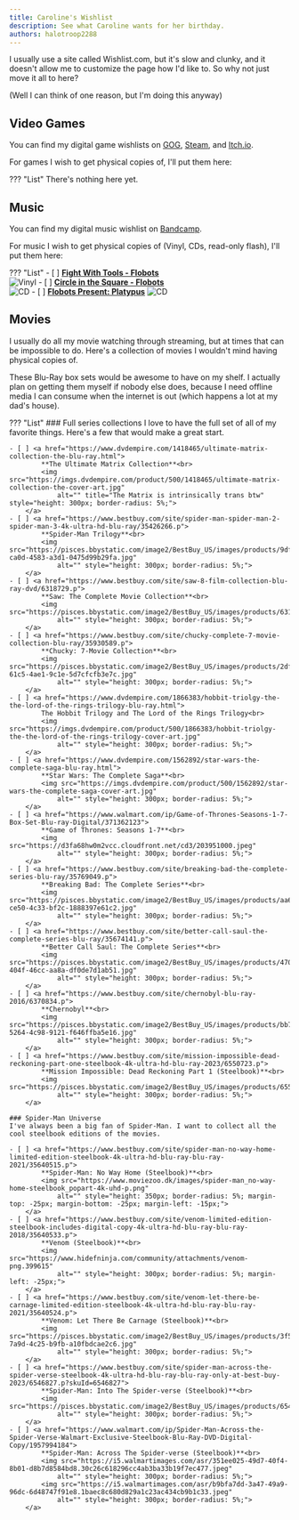 ```yaml
---
title: Caroline's Wishlist
description: See what Caroline wants for her birthday.
authors: halotroop2288
---
```


I usually use a site called Wishlist.com, but it's slow and clunky,
and it doesn't allow me to customize the page how I'd like to.
So why not just move it all to here?

(Well I can think of one reason, but I'm doing this anyway)

## Video Games

You can find my digital game wishlists on [GOG](https://www.gog.com/en/u/CarolineJoyBell/wishlist),
[Steam](https://steamcommunity.com/id/halotroop2288/wishlist),
and [Itch.io](https://itch.io/c/3250934/carolines-wishlist).

For games I wish to get physical copies of, I'll put them here:

??? "List"
    There's nothing here yet.

## Music

You can find my digital music wishlist on [Bandcamp](https://bandcamp.com/halotroop2288/wishlist).

For music I wish to get physical copies of (Vinyl, CDs, read-only flash), I'll put them here:

??? "List"
    - [ ] [**Fight With Tools - Flobots**](https://www.merchbar.com/rock-alternative/flobots/flobots-fight-with-tools)<br>
        ![Vinyl](https://merchbar.imgix.net/product/4/1616/13701277/602517730557.jpg "Vinyl cover art")
    - [ ] [**Circle in the Square - Flobots**](https://www.merchbar.com/rock-alternative/flobots/flobots-circle-in-the-square-cd)<br>
        ![CD](https://merchbar.imgix.net/product/4/1616/18582147/016351630124.jpg "CD cover art")
    - [ ] [**Flobots Present: Platypus**](https://www.merchbar.com/rock-alternative/flobots/flobots-present-platypus-cd)
        ![CD](https://merchbar.imgix.net/product/cdified/upc/57/837101095723.jpg "CD promo")

## Movies

I usually do all my movie watching through streaming, but at times that can be impossible to do.
Here's a collection of movies I wouldn't mind having physical copies of.

These Blu-Ray box sets would be awesome to have on my shelf.
I actually plan on getting them myself if nobody else does,
because I need offline media I can consume when the internet is out
(which happens a lot at my dad's house).

??? "List"
    ### Full series collections
    I love to have the full set of all of my favorite things. Here's a few that would make a great start.

    - [ ] <a href="https://www.dvdempire.com/1418465/ultimate-matrix-collection-the-blu-ray.html">
            **The Ultimate Matrix Collection**<br>
            <img src="https://imgs.dvdempire.com/product/500/1418465/ultimate-matrix-collection-the-cover-art.jpg"
                alt="" title="The Matrix is intrinsically trans btw" style="height: 300px; border-radius: 5%;">
        </a>
    - [ ] <a href="https://www.bestbuy.com/site/spider-man-spider-man-2-spider-man-3-4k-ultra-hd-blu-ray/35426266.p">
            **Spider-Man Trilogy**<br>
            <img src="https://pisces.bbystatic.com/image2/BestBuy_US/images/products/9df09517-ca0d-4583-a3d1-0475d99b29fa.jpg"
                alt="" style="height: 300px; border-radius: 5%;">
        </a>
    - [ ] <a href="https://www.bestbuy.com/site/saw-8-film-collection-blu-ray-dvd/6318729.p">
            **Saw: The Complete Movie Collection**<br>
            <img src="https://pisces.bbystatic.com/image2/BestBuy_US/images/products/6318/6318729_sa.jpg"
                alt="" style="height: 300px; border-radius: 5%;">
        </a>
    - [ ] <a href="https://www.bestbuy.com/site/chucky-complete-7-movie-collection-blu-ray/35930589.p">
            **Chucky: 7-Movie Collection**<br>
            <img src="https://pisces.bbystatic.com/image2/BestBuy_US/images/products/2dfe3950-61c5-4ae1-9c1e-5d7cfcfb3e7c.jpg"
                alt="" style="height: 300px; border-radius: 5%;">
        </a>
    - [ ] <a href="https://www.dvdempire.com/1866383/hobbit-triolgy-the-the-lord-of-the-rings-trilogy-blu-ray.html">
            The Hobbit Trilogy and The Lord of the Rings Trilogy<br>
            <img src="https://imgs.dvdempire.com/product/500/1866383/hobbit-triolgy-the-the-lord-of-the-rings-trilogy-cover-art.jpg"
                alt="" style="height: 300px; border-radius: 5%;">
        </a>
    - [ ] <a href="https://www.dvdempire.com/1562892/star-wars-the-complete-saga-blu-ray.html">
            **Star Wars: The Complete Saga**<br>
            <img src="https://imgs.dvdempire.com/product/500/1562892/star-wars-the-complete-saga-cover-art.jpg"
                alt="" style="height: 300px; border-radius: 5%;">
        </a>
    - [ ] <a href="https://www.walmart.com/ip/Game-of-Thrones-Seasons-1-7-Box-Set-Blu-ray-Digital/371362123">
            **Game of Thrones: Seasons 1-7**<br>
            <img src="https://d3fa68hw0m2vcc.cloudfront.net/cd3/203951000.jpeg"
                alt="" style="height: 300px; border-radius: 5%;">
        </a>
    - [ ] <a href="https://www.bestbuy.com/site/breaking-bad-the-complete-series-blu-ray/35769049.p">
            **Breaking Bad: The Complete Series**<br>
            <img src="https://pisces.bbystatic.com/image2/BestBuy_US/images/products/aa6984d0-ce50-4c33-bf2c-1888397e61c2.jpg"
                alt="" style="height: 300px; border-radius: 5%;">
        </a>
    - [ ] <a href="https://www.bestbuy.com/site/better-call-saul-the-complete-series-blu-ray/35674141.p">
            **Better Call Saul: The Complete Series**<br>
            <img src="https://pisces.bbystatic.com/image2/BestBuy_US/images/products/470c8756-404f-46cc-aa8a-df0de7d1ab51.jpg"
                alt="" style="height: 300px; border-radius: 5%;">
        </a>
    - [ ] <a href="https://www.bestbuy.com/site/chernobyl-blu-ray-2016/6370834.p">
            **Chernobyl**<br>
            <img src="https://pisces.bbystatic.com/image2/BestBuy_US/images/products/bb7da9d6-5264-4c98-9121-f646ffba5e16.jpg"
                alt="" style="height: 300px; border-radius: 5%;">
        </a>
    - [ ] <a href="https://www.bestbuy.com/site/mission-impossible-dead-reckoning-part-one-steelbook-4k-ultra-hd-blu-ray-2023/6550723.p">
            **Mission Impossible: Dead Reckoning Part 1 (Steelbook)**<br>
            <img src="https://pisces.bbystatic.com/image2/BestBuy_US/images/products/6550/6550723_sd.jpg"
                alt="" style="height: 300px; border-radius: 5%;">
        </a>

    ### Spider-Man Universe
    I've always been a big fan of Spider-Man. I want to collect all the cool steelbook editions of the movies.

    - [ ] <a href="https://www.bestbuy.com/site/spider-man-no-way-home-limited-edition-steelbook-4k-ultra-hd-blu-ray-blu-ray-2021/35640515.p">
            **Spider-Man: No Way Home (Steelbook)**<br>
            <img src="https://www.moviezoo.dk/images/spider-man_no-way-home-steelbook_popart-4k-uhd-p.png"
                alt="" style="height: 350px; border-radius: 5%; margin-top: -25px; margin-bottom: -25px; margin-left: -15px;">
        </a>
    - [ ] <a href="https://www.bestbuy.com/site/venom-limited-edition-steelbook-includes-digital-copy-4k-ultra-hd-blu-ray-blu-ray-2018/35640533.p">
            **Venom (Steelbook)**<br>
            <img src="https://www.hidefninja.com/community/attachments/venom-png.399615"
                alt="" style="height: 300px; border-radius: 5%; margin-left: -25px;">
        </a>
    - [ ] <a href="https://www.bestbuy.com/site/venom-let-there-be-carnage-limited-edition-steelbook-4k-ultra-hd-blu-ray-blu-ray-2021/35640524.p">
            **Venom: Let There Be Carnage (Steelbook)**<br>
            <img src="https://pisces.bbystatic.com/image2/BestBuy_US/images/products/3f5a8869-7a9d-4c25-b9fb-a10fbdcae2c6.jpg"
                alt="" style="height: 300px; border-radius: 5%;">
        </a>
    - [ ] <a href="https://www.bestbuy.com/site/spider-man-across-the-spider-verse-steelbook-4k-ultra-hd-blu-ray-blu-ray-only-at-best-buy-2023/6546827.p?skuId=6546827">
            **Spider-Man: Into The Spider-verse (Steelbook)**<br>
            <img src="https://pisces.bbystatic.com/image2/BestBuy_US/images/products/6546/6546827_sd.jpg"
                alt="" style="height: 300px; border-radius: 5%;">
        </a>
    - [ ] <a href="https://www.walmart.com/ip/Spider-Man-Across-the-Spider-Verse-Walmart-Exclusive-Steelbook-Blu-Ray-DVD-Digital-Copy/1957994184">
            **Spider-Man: Across The Spider-verse (Steelbook)**<br>
            <img src="https://i5.walmartimages.com/asr/351ee025-49d7-40f4-8b01-d8b7d8584bd8.30c26c618296cc4ab3ba33b19f7ec477.jpeg"
                alt="" style="height: 300px; border-radius: 5%;">
            <img src="https://i5.walmartimages.com/asr/b9bfa7dd-3a47-49a9-96dc-6d48747f91e8.1baec8c680d829a1c23ac434cb9b1c33.jpeg"
                alt="" style="height: 300px; border-radius: 5%;">
        </a>
    
<!--

## Presents

Stuff I wish for for my birthday, or just in general

## Ultimate Consoles

This is my little collection of parts that I think would make these
retro consoles into their best selves.
Mods like optical drive emulators, HDMI kits, and storage upgrades.

### The Ultimate Gamecube

Almost every part of the Gamecube can be replaced with custom parts!

### The Ultimate PlayStation 2

The PS2, combined with a softmod and these mods
is possibly the best way to play most generation 5 games.

### The Ultimate Xbox 360

The stock Xbox 360 is a powerhouse of gaming,
and the best way to experince it is to collect all of
the official accessories, plus a huge hard drive!

- Xbox 360 Arcade console
- HD DVD Player
- RGH 3.0 modchip
- Kinect
- Kinect to USB adapter
- Official Chatpad
- Official headset
- 4TB SATA hard drive
- Guitar controller for Guitar Hero
- Drum kit for Rock Band
- Microphone for Rock Band
- Brand new fan mod

-->